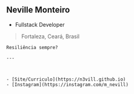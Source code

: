 ## Neville Monteiro
- Fullstack Developer
> Fortaleza, Ceará, Brasil


```
Resiliência sempre?

---



- [Site/Curriculo](https://n3vill.github.io)
- [Instagram](https://instagram.com/m_nevill)
